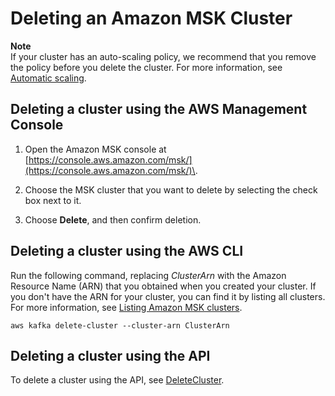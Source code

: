# Deleting an Amazon MSK Cluster<a name="msk-delete-cluster"></a>

**Note**  
If your cluster has an auto\-scaling policy, we recommend that you remove the policy before you delete the cluster\. For more information, see [Automatic scaling](msk-autoexpand.md)\.

## Deleting a cluster using the AWS Management Console<a name="delete-cluster-console"></a>

1. Open the Amazon MSK console at [https://console.aws.amazon.com/msk/](https://console.aws.amazon.com/msk/)\.

1. Choose the MSK cluster that you want to delete by selecting the check box next to it\.

1. Choose **Delete**, and then confirm deletion\.

## Deleting a cluster using the AWS CLI<a name="delete-cluster-cli"></a>

Run the following command, replacing *ClusterArn* with the Amazon Resource Name \(ARN\) that you obtained when you created your cluster\. If you don't have the ARN for your cluster, you can find it by listing all clusters\. For more information, see [Listing Amazon MSK clusters](msk-list-clusters.md)\.

```
aws kafka delete-cluster --cluster-arn ClusterArn
```

## Deleting a cluster using the API<a name="delete-cluster-api"></a>

To delete a cluster using the API, see [DeleteCluster](https://docs.aws.amazon.com//msk/1.0/apireference/clusters-clusterarn.html#DeleteCluster)\.